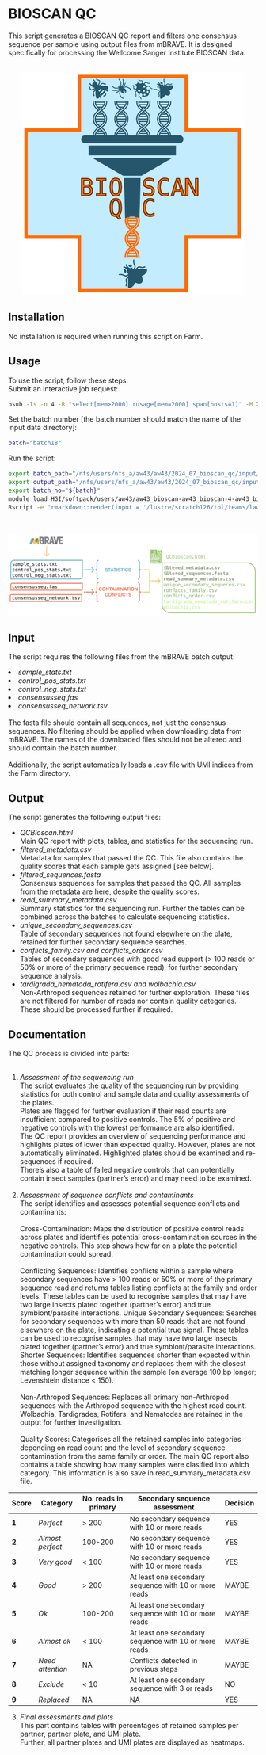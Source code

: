 # BIOSCAN QC
This script generates a BIOSCAN QC report and filters one consensus sequence per sample using output files from mBRAVE. It is designed specifically for processing the Wellcome Sanger Institute BIOSCAN data. <br> <br> 
<p align="center">
  <img src="./2024Sep_QC2.png" alt="QC Repor"/>
</p>

## Installation
No installation is required when running this script on Farm.
## Usage
To use the script, follow these steps:<br>Submit an interactive job request:<br>
```bash
bsub -Is -n 4 -R "select[mem>2000] rusage[mem=2000] span[hosts=1]" -M 2000 -G team222 bash
```
Set the batch number [the batch number should match the name of the input data directory]:<br>
```bash
batch="batch18"
```
Run the script:<br>
```bash
export batch_path="/nfs/users/nfs_a/aw43/aw43/2024_07_bioscan_qc/input/mbrave_batch_data/${batch}/"
export output_path="/nfs/users/nfs_a/aw43/aw43/2024_07_bioscan_qc/input/output/qc_reports/${batch}/"
export batch_no="${batch}"
module load HGI/softpack/users/aw43/aw43_bioscan-aw43_bioscan-4-aw43_bioscan-4/1
Rscript -e "rmarkdown::render(input = '/lustre/scratch126/tol/teams/lawniczak/users/aw43/2024_07_bioscan_qc/code/QCBioscan.Rmd', output_format = 'html_document', output_dir = Sys.getenv('output_path'))"
```
<br>
<p align="center">
  <img src="./2024Sep_QC.png" alt="QC Repor"/>
</p>

## Input
The script requires the following files from the mBRAVE batch output:
<i>
<li>sample_stats.txt 
</li>
<li>control_pos_stats.txt
</li>
<li>control_neg_stats.txt
</li>
<li>consensusseq.fas
</li>
<li>consensusseq_network.tsv
</li>
</i>
<br>
The fasta file should contain all sequences, not just the consensus sequences. No filtering should be applied when downloading data from mBRAVE. The names of the downloaded files should not be altered and should contain the batch number. <br><br>
Additionally, the script automatically loads a .csv file with UMI indices from the Farm directory. <br>

## Output
The script generates the following output files:
- <i>QCBioscan.html</i><br>Main QC report with plots, tables, and statistics for the sequencing run.
- <i>filtered_metadata.csv</i><br>Metadata for samples that passed the QC. This file also contains the quality scores that each sample gets assigned [see below].
- <i>filtered_sequences.fasta</i><br>Consensus sequences for samples that passed the QC. All samples from the metadata are here, despite the quality scores. 
- <i>read_summary_metadata.csv</i><br>Summary statistics for the sequencing run. Further the tables can be combined across the batches to calculate sequencing statistics. 
- <i>unique_secondary_sequences.csv</i><br>Table of secondary sequences not found elsewhere on the plate, retained for further secondary sequence searches.
- <i>conflicts_family.csv and conflicts_order.csv</i><br>Tables of secondary sequences with good read support (> 100 reads or 50% or more of the primary sequence read), for further secondary sequence analysis.
- <i>tardigrada_nematoda_rotifera.csv and wolbachia.csv</i><br>Non-Arthropod sequences retained for further exploration. These files are not filtered for number of reads nor contain quality categories. These should be processed further if required.

## Documentation
The QC process is divided into parts:<br><br>
1. <i>Assessment of the sequencing run</i><br>
The script evaluates the quality of the sequencing run by providing statistics for both control and sample data and quality assessments of the plates.<br>
Plates are flagged for further evaluation if their read counts are insufficient compared to positive controls. The 5% of positive and negative controls with the lowest performance are also identified. <br>
The QC report provides an overview of sequencing performance and highlights plates of lower than expected quality. However, plates are not automatically eliminated. Highlighted plates should be examined and re-sequences if required.<br>
There’s also a table of failed negative controls that can potentially contain insect samples (partner’s error) and may need to be examined. <br><br>
3. <i>Assessment of sequence conflicts and contaminants</i><br>
The script identifies and assesses potential sequence conflicts and contaminants:<br><br>
Cross-Contamination: Maps the distribution of positive control reads across plates and identifies potential cross-contamination sources in the negative controls. This step shows how far on a plate the potential contamination could spread. <br><br>
Conflicting Sequences: Identifies conflicts within a sample where secondary sequences have > 100 reads or 50% or more of the primary sequence read and returns tables listing conflicts at the family and order levels. These tables can be used to recognise samples that may have two large insects plated together (partner’s error) and true symbiont/parasite interactions.
Unique Secondary Sequences: Searches for secondary sequences with more than 50 reads that are not found elsewhere on the plate, indicating a potential true signal. These tables can be used to recognise samples that may have two large insects plated together (partner’s error) and true symbiont/parasite interactions.
Shorter Sequences: Identifies sequences shorter than expected within those without assigned taxonomy and replaces them with the closest matching longer sequence within the sample (on average 100 bp longer; Levenshtein distance < 150). <br><br>
Non-Arthropod Sequences: Replaces all primary non-Arthropod sequences with the Arthropod sequence with the highest read count. Wolbachia, Tardigrades, Rotifers, and Nematodes are retained in the output for further investigation. <br><br>
Quality Scores: Categorises all the retained samples into categories depending on read count and the level of secondary sequence contamination from the same family or order. The main QC report also contains a table showing how many samples were clasified into which category. This information is also save in read_summary_metadata.csv file.

| Score | Category       | No. reads in primary | Secondary sequence assessment                                | Decision                                |
|-------|----------------|----------------------|--------------------------------------------------------------|-----------------------------------------|
| <b>1</b>     | <i>Perfect</i>        | > 200                | No secondary sequence with 10 or more reads           |YES |
| <b>2</b>     | <i>Almost perfect</i> | 100-200              | No secondary sequence with 10 or more reads           |YES |
| <b>3</b>     | <i>Very good</i>      | < 100                | No secondary sequence with 10 or more reads           |YES |
| <b>4</b>     | <i>Good</i>           | > 200                | At least one secondary sequence with 10 or more reads |MAYBE |
| <b>5</b>     | <i>Ok</i>             | 100-200              | At least one secondary sequence with 10 or more reads |MAYBE |
| <b>6</b>     | <i>Almost ok</i>      | < 100                | At least one secondary sequence with 10 or more reads |MAYBE |
| <b>7</b>     | <i>Need attention</i> | NA                | Conflicts detected in previous steps                     |MAYBE |
| <b>8</b>     | <i>Exclude</i>        | < 10                  | At least one secondary sequence with 3 or reads       |NO |
| <b>9</b>     | <i>Replaced</i>       | NA                   | NA                                                    |YES |

3. <i>Final assessments and plots </i><br>
This part contains tables with percentages of retained samples per partner, partner plate, and UMI plate. <br>
Further, all partner plates and UMI plates are displayed as heatmaps.
